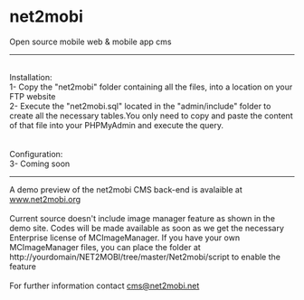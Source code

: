 net2mobi
========

Open source mobile web &amp; mobile app cms

-------------------------------------------
<br>Installation:
<br>1- Copy the "net2mobi" folder containing all the files, into a location on your FTP website
<br>2- Execute the "net2mobi.sql" located in the "admin/include" folder to create all the necessary tables.You only need to copy and paste the content of that file into your PHPMyAdmin and
execute the query.<br>
<br>
<br>Configuration:
<br>3- Coming soon

-----------------------------------------
A demo preview of the net2mobi CMS back-end is avalaible at www.net2mobi.org
<br>
<br>Current source doesn't include image manager feature as shown in the demo site. Codes will be made available as soon as
we get the necessary Enterprise license of MCImageManager. If you have your own MCImageManager files, you can place the folder at http://yourdomain/NET2MOBI/tree/master/Net2mobi/script to enable the feature
<br>
<br>For further information contact cms@net2mobi.net

